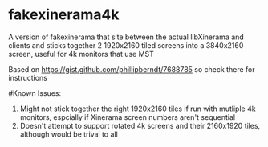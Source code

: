 fakexinerama4k
==============

A version of fakexinerama that site between the actual libXinerama and clients and sticks together 2 1920x2160 tiled screens into a 3840x2160 screen, useful for 4k monitors that use MST

Based on https://gist.github.com/phillipberndt/7688785 so check there for instructions

#Known Issues:
1) Might not stick together the right 1920x2160 tiles if run with mutliple 4k monitors, espcially  if Xinerama screen numbers aren't sequential
2) Doesn't attempt to support rotated 4k screens and their 2160x1920 tiles, although would be trival to all
